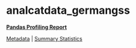 # analcatdata_germangss

[**Pandas Profiling Report**](https://epistasislab.github.io/penn-ml-benchmarks/profile/analcatdata_germangss.html)

[Metadata](metadata.yaml) | [Summary Statistics](summary_stats.tsv)


